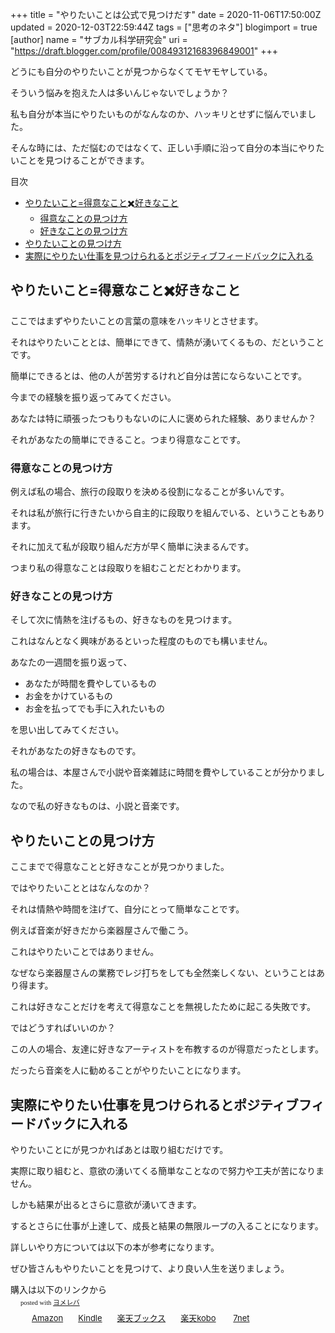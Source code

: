 +++
title = "やりたいことは公式で見つけだす"
date = 2020-11-06T17:50:00Z
updated = 2020-12-03T22:59:44Z
tags = ["思考のネタ"]
blogimport = true 
[author]
	name = "サブカル科学研究会"
	uri = "https://draft.blogger.com/profile/00849312168396849001"
+++

<p>どうにも自分のやりたいことが見つからなくてモヤモヤしている。</p><p>そういう悩みを抱えた人は多いんじゃないでしょうか？</p><p>私も自分が本当にやりたいものがなんなのか、ハッキリとせずに悩んでいました。</p><p>そんな時には、ただ悩むのではなくて、正しい手順に沿って自分の本当にやりたいことを見つけることができます。</p><p>目次</p><ul><li><a href='#やりたいこと=得意なこと✖️好きなこと'>やりたいこと=得意なこと✖️好きなこと</a><ul><li><a href='#得意なことの見つけ方'>得意なことの見つけ方</a></li><li><a href='#好きなことの見つけ方'>好きなことの見つけ方</a></li></ul></li><li><a href='#やりたいことの見つけ方'>やりたいことの見つけ方</a></li><li><a href='#実際にやりたい仕事を見つけられるとポジティブフィードバックに入れる'>実際にやりたい仕事を見つけられるとポジティブフィードバックに入れる</a></li></ul> <h2 id="やりたいこと=得意なこと✖️好きなこと" onmouseover="this.querySelector('a .fa-link').style.display='inline-block'" onmouseout="this.querySelector('a .fa-link').style.display='none'">やりたいこと=得意なこと✖️好きなこと<a href="#やりたいこと=得意なこと✖️好きなこと" title="やりたいこと=得意なこと✖️好きなこと"><i class="fas fa-link ml-1" style="display:none;"></i></a></h2><p>ここではまずやりたいことの言葉の意味をハッキリとさせます。</p><p>それはやりたいこととは、簡単にできて、情熱が湧いてくるもの、だということです。</p><p>簡単にできるとは、他の人が苦労するけれど自分は苦にならないことです。</p><p>今までの経験を振り返ってみてください。</p><p>あなたは特に頑張ったつもりもないのに人に褒められた経験、ありませんか？</p><p>それがあなたの簡単にできること。つまり得意なことです。</p><h3 id="得意なことの見つけ方" onmouseover="this.querySelector('a .fa-link').style.display='inline-block'" onmouseout="this.querySelector('a .fa-link').style.display='none'">得意なことの見つけ方<a href="#得意なことの見つけ方" title="得意なことの見つけ方"><i class="fas fa-link ml-1" style="display:none;"></i></a></h3><p>例えば私の場合、旅行の段取りを決める役割になることが多いんです。</p><p>それは私が旅行に行きたいから自主的に段取りを組んでいる、ということもあります。</p><p>それに加えて私が段取り組んだ方が早く簡単に決まるんです。</p><p>つまり私の得意なことは段取りを組むことだとわかります。</p><h3 id="好きなことの見つけ方" onmouseover="this.querySelector('a .fa-link').style.display='inline-block'" onmouseout="this.querySelector('a .fa-link').style.display='none'">好きなことの見つけ方<a href="#好きなことの見つけ方" title="好きなことの見つけ方"><i class="fas fa-link ml-1" style="display:none;"></i></a></h3><p>そして次に情熱を注げるもの、好きなものを見つけます。</p><p>これはなんとなく興味があるといった程度のものでも構いません。</p><p>あなたの一週間を振り返って、</p><ul><li>あなたが時間を費やしているもの</li><li>お金をかけているもの</li><li>お金を払ってでも手に入れたいもの</li></ul><p>を思い出してみてください。</p><p>それがあなたの好きなものです。</p><p>私の場合は、本屋さんで小説や音楽雑誌に時間を費やしていることが分かりました。</p><p>なので私の好きなものは、小説と音楽です。</p><h2 id="やりたいことの見つけ方" onmouseover="this.querySelector('a .fa-link').style.display='inline-block'" onmouseout="this.querySelector('a .fa-link').style.display='none'">やりたいことの見つけ方<a href="#やりたいことの見つけ方" title="やりたいことの見つけ方"><i class="fas fa-link ml-1" style="display:none;"></i></a></h2><p>ここまでで得意なことと好きなことが見つかりました。</p><p>ではやりたいこととはなんなのか？</p><p>それは情熱や時間を注げて、自分にとって簡単なことです。</p><p>例えば音楽が好きだから楽器屋さんで働こう。</p><p>これはやりたいことではありません。</p><p>なぜなら楽器屋さんの業務でレジ打ちをしても全然楽しくない、ということはあり得ます。</p><p>これは好きなことだけを考えて得意なことを無視したために起こる失敗です。</p><p>ではどうすればいいのか？</p><p>この人の場合、友達に好きなアーティストを布教するのが得意だったとします。</p><p>だったら音楽を人に勧めることがやりたいことになります。</p><h2 id="実際にやりたい仕事を見つけられるとポジティブフィードバックに入れる" onmouseover="this.querySelector('a .fa-link').style.display='inline-block'" onmouseout="this.querySelector('a .fa-link').style.display='none'">実際にやりたい仕事を見つけられるとポジティブフィードバックに入れる<a href="#実際にやりたい仕事を見つけられるとポジティブフィードバックに入れる" title="実際にやりたい仕事を見つけられるとポジティブフィードバックに入れる"><i class="fas fa-link ml-1" style="display:none;"></i></a></h2><p>やりたいことにが見つかればあとは取り組むだけです。</p><p>実際に取り組むと、意欲の湧いてくる簡単なことなので努力や工夫が苦になりません。</p><p>しかも結果が出るとさらに意欲が湧いてきます。</p><p>するとさらに仕事が上達して、成長と結果の無限ループの入ることになります。</p><p>詳しいやり方については以下の本が参考になります。</p><p>ぜひ皆さんもやりたいことを見つけて、より良い人生を送りましょう。</p> 購入は以下のリンクから  <div class="booklink-box" style="text-align:left;padding-bottom:20px;font-size:small;zoom: 1;overflow: hidden;"><div class="booklink-image" style="float:left;margin:0 15px 10px 0;"><a href="//af.moshimo.com/af/c/click?a_id=2220302&p_id=170&pc_id=185&pl_id=4062&s_v=b5Rz2P0601xu&url=https%3A%2F%2Fwww.amazon.co.jp%2Fexec%2Fobidos%2FASIN%2F4046044357" target="_blank" ><img src="" style="border: none;" /></a><img src="//i.moshimo.com/af/i/impression?a_id=2220302&p_id=170&pc_id=185&pl_id=4062" width="1" height="1" style="border:none;"></div><div class="booklink-info" style="line-height:120%;zoom: 1;overflow: hidden;"><div class="booklink-name" style="margin-bottom:10px;line-height:120%"><a href="//af.moshimo.com/af/c/click?a_id=2220302&p_id=170&pc_id=185&pl_id=4062&s_v=b5Rz2P0601xu&url=https%3A%2F%2Fwww.amazon.co.jp%2Fexec%2Fobidos%2FASIN%2F4046044357" target="_blank" ></a><img src="//i.moshimo.com/af/i/impression?a_id=2220302&p_id=170&pc_id=185&pl_id=4062" width="1" height="1" style="border:none;"><div class="booklink-powered-date" style="font-size:8pt;margin-top:5px;font-family:verdana;line-height:120%">posted with <a href="https://yomereba.com" rel="nofollow" target="_blank">ヨメレバ</a></div></div><div class="booklink-detail" style="margin-bottom:5px;"></div><div class="booklink-link2" style="margin-top:10px;"><div class="shoplinkamazon" style="display:inline;margin-right:5px;background: url('//img.yomereba.com/yl.gif') 0 0 no-repeat;padding: 2px 0 2px 18px;white-space: nowrap;"><a href="//af.moshimo.com/af/c/click?a_id=2220302&p_id=170&pc_id=185&pl_id=4062&s_v=b5Rz2P0601xu&url=https%3A%2F%2Fwww.amazon.co.jp%2Fexec%2Fobidos%2FASIN%2F4046044357" target="_blank" >Amazon</a><img src="//i.moshimo.com/af/i/impression?a_id=2220302&p_id=170&pc_id=185&pl_id=4062" width="1" height="1" style="border:none;"></div><div class="shoplinkkindle" style="display:inline;margin-right:5px;background: url('//img.yomereba.com/yl.gif') 0 0 no-repeat;padding: 2px 0 2px 18px;white-space: nowrap;"><a href="//af.moshimo.com/af/c/click?a_id=2220302&p_id=170&pc_id=185&pl_id=4062&s_v=b5Rz2P0601xu&url=https%3A%2F%2Fwww.amazon.co.jp%2Fgp%2Fsearch%3Fkeywords%3D%26__mk_ja_JP%3D%2583J%2583%255E%2583J%2583i%26url%3Dnode%253D2275256051" target="_blank" >Kindle</a><img src="//i.moshimo.com/af/i/impression?a_id=2220302&p_id=170&pc_id=185&pl_id=4062" width="1" height="1" style="border:none;"></div><div class="shoplinkrakuten" style="display:inline;margin-right:5px;background: url('//img.yomereba.com/yl.gif') 0 -50px no-repeat;padding: 2px 0 2px 18px;white-space: nowrap;"><a href="//af.moshimo.com/af/c/click?a_id=2220301&p_id=56&pc_id=56&pl_id=637&s_v=b5Rz2P0601xu&url=http%3A%2F%2Fbooks.rakuten.co.jp%2Frb%2F16303452%2F" target="_blank" >楽天ブックス</a><img src="//i.moshimo.com/af/i/impression?a_id=2220302&p_id=170&pc_id=185&pl_id=4062" width="1" height="1" style="border:none;"></div><div class="shoplinkrakukobo" style="display:inline;margin-right:5px;background: url('//img.yomereba.com/yl.gif') 0 -50px no-repeat;padding: 2px 0 2px 18px;white-space: nowrap;"><a href="//af.moshimo.com/af/c/click?a_id=2220301&p_id=56&pc_id=56&pl_id=637&s_v=b5Rz2P0601xu&url=https%3A%2F%2Fbooks.rakuten.co.jp%2Frk%2Fe6068b058b8435b98a7a0a1224c6a569%2F" target="_blank" >楽天kobo</a><img src="//i.moshimo.com/af/i/impression?a_id=2220301&p_id=56&pc_id=56&pl_id=637" width="1" height="1" style="border:none;"></div>	  <div class="shoplinkseven" style="display:inline;margin-right:5px;background: url('//img.yomereba.com/yl.gif') 0 -100px no-repeat;padding: 2px 0 2px 18px;white-space: nowrap;"><a href="//af.moshimo.com/af/c/click?a_id=2317554&p_id=932&pc_id=1188&pl_id=12456&s_v=b5Rz2P0601xu&url=http%3A%2F%2F7net.omni7.jp%2Fsearch%2F%3FsearchKeywordFlg%3D1%26keyword%3D9784046044358" target="_blank" >7net<img src="//i.moshimo.com/af/i/impression?a_id=2317554&p_id=932&pc_id=1188&pl_id=12456" width="1" height="1" style="border:none;"></a></div>            	  	  	  	      </div></div><div class="booklink-footer" style="clear: left"></div></div>
